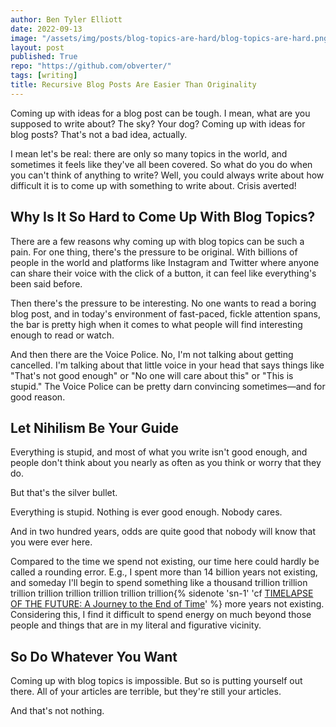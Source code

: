 ```yaml
---
author: Ben Tyler Elliott
date: 2022-09-13
image: "/assets/img/posts/blog-topics-are-hard/blog-topics-are-hard.png"
layout: post
published: True
repo: "https://github.com/obverter/"
tags: [writing]
title: Recursive Blog Posts Are Easier Than Originality
---
```


Coming up with ideas for a blog post can be tough. I mean, what are you supposed to write about? The sky? Your dog? Coming up with ideas for blog posts? That's not a bad idea, actually.

<!--more-->

I mean let's be real: there are only so many topics in the world, and sometimes it feels like they've all been covered. So what do you do when you can't think of anything to write? Well, you could always write about how difficult it is to come up with something to write about. Crisis averted!

## Why Is It So Hard to Come Up With Blog Topics?

There are a few reasons why coming up with blog topics can be such a pain. For one thing, there's the pressure to be original. With billions of people in the world and platforms like Instagram and Twitter where anyone can share their voice with the click of a button, it can feel like everything's been said before.

Then there's the pressure to be interesting. No one wants to read a boring blog post, and in today's environment of fast-paced, fickle attention spans, the bar is pretty high when it comes to what people will find interesting enough to read or watch.

And then there are the Voice Police. No, I'm not talking about getting cancelled. I'm talking about that little voice in your head that says things like "That's not good enough" or "No one will care about this" or "This is stupid." The Voice Police can be pretty darn convincing sometimes—and for good reason.

## Let Nihilism Be Your Guide

Everything is stupid, and most of what you write isn't good enough, and people don't think about you nearly as often as you think or worry that they do.

But that's the silver bullet.

Everything is stupid. Nothing is ever good enough. Nobody cares.

And in two hundred years, odds are quite good that nobody will know that you were ever here.

Compared to the time we spend not existing, our time here could hardly be called a rounding error. E.g., I spent more than 14 billion years not existing, and someday I'll begin to spend something like a thousand trillion trillion trillion trillion trillion trillion trillion trillion{% sidenote 'sn-1' 'cf [TIMELAPSE OF THE FUTURE: A Journey to the End of Time](https://youtu.be/uD4izuDMUQA?t=1676)' %} more years not existing. Considering this, I find it difficult to spend energy on much beyond those people and things that are in my literal and figurative vicinity.

## So Do Whatever You Want

Coming up with blog topics is impossible. But so is putting yourself out there. All of your articles are terrible, but they're still your articles.

And that's not nothing.
